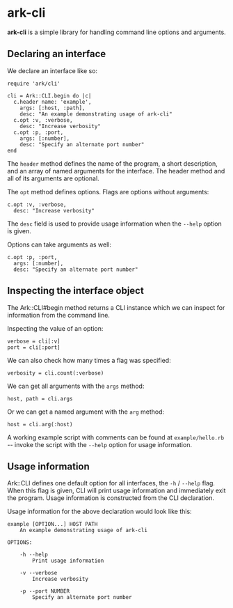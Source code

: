 # ark-cli

__ark-cli__ is a simple library for handling command line options and arguments.



## Declaring an interface

We declare an interface like so:

    require 'ark/cli'

    cli = Ark::CLI.begin do |c|
      c.header name: 'example',
        args: [:host, :path],
        desc: "An example demonstrating usage of ark-cli"
      c.opt :v, :verbose,
        desc: "Increase verbosity"
      c.opt :p, :port,
        args: [:number],
        desc: "Specify an alternate port number"
    end

The `header` method defines the name of the program, a short description, and
an array of named arguments for the interface. The header method and all of its
arguments are optional.

The `opt` method defines options. Flags are options without arguments:

    c.opt :v, :verbose,
      desc: "Increase verbosity"

The `desc` field is used to provide usage information when the `--help` option
is given.

Options can take arguments as well:

    c.opt :p, :port,
      args: [:number],
      desc: "Specify an alternate port number"



## Inspecting the interface object

The Ark::CLI#begin method returns a CLI instance which we can inspect for
information from the command line.

Inspecting the value of an option:

    verbose = cli[:v]
    port = cli[:port]

We can also check how many times a flag was specified:

    verbosity = cli.count(:verbose)

We can get all arguments with the `args` method:

    host, path = cli.args

Or we can get a named argument with the `arg` method:

    host = cli.arg(:host)

A working example script with comments can be found at `example/hello.rb` --
invoke the script with the `--help` option for usage information.



## Usage information

Ark::CLI defines one default option for all interfaces, the `-h` / `--help`
flag. When this flag is given, CLI will print usage information and immediately
exit the program. Usage information is constructed from the CLI declaration.

Usage information for the above declaration would look like this:

    example [OPTION...] HOST PATH
        An example demonstrating usage of ark-cli

    OPTIONS:

        -h --help
            Print usage information

        -v --verbose
            Increase verbosity

        -p --port NUMBER
            Specify an alternate port number

